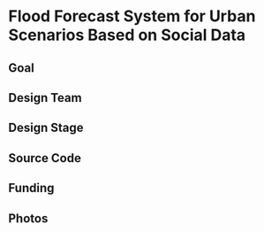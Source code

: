 # Flood Forecast System for Urban Scenarios Based on Social Data

## Goal

## Design Team

## Design Stage

## Source Code

## Funding

## Photos
